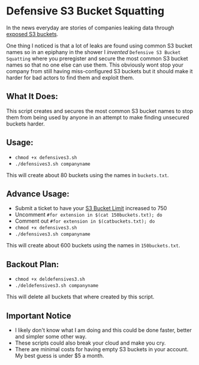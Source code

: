 # Defensive S3 Bucket Squatting

In the news everyday are stories of companies leaking data through [exposed S3 buckets](https://www.google.com/search?q=S3+bucket+leak&source=lnms&tbm=nws&sa=X).

One thing I noticed is that a lot of leaks are found using common S3 bucket names so in an epiphany in the shower I *invented* `Defensive S3 Bucket Squatting` where you preregister and secure the most common S3 bucket names so that no one else can use them.  This obviously wont stop your company from still having miss-configured S3 buckets but it should make it harder for bad actors to find them and exploit them.

## What It Does:
This script creates and secures the most common S3 bucket names to stop them from being used by anyone in an attempt to make finding unsecured buckets harder.

## Usage:
- `chmod +x defensives3.sh`
- `./defensives3.sh companyname`

This will create about 80 buckets using the names in `buckets.txt`.

## Advance Usage:
- Submit a ticket to have your [S3 Bucket Limit](https://docs.aws.amazon.com/general/latest/gr/aws_service_limits.html#limits_s3) increased to 750
- Uncomment `#for extension in $(cat 150buckets.txt); do`
- Comment out `#for extension in $(catbuckets.txt); do`
- `chmod +x defensives3.sh`
- `./defensives3.sh companyname`

This will create about 600 buckets using the names in `150buckets.txt`.

## Backout Plan:
- `chmod +x deldefensives3.sh`
- `./deldefensives3.sh companyname`

This will delete all buckets that where created by this script.

## Important Notice
- I likely don't know what I am doing and this could be done faster, better and simpler some other way.
- These scripts could also break your cloud and make you cry.
- There are minimal costs for having empty S3 buckets in your account.  My best guess is under $5 a month.
